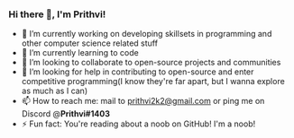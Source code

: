 ### Hi there 👋, I'm Prithvi!


- 🔭 I’m currently working on developing skillsets in programming and other computer science related stuff
- 🌱 I’m currently learning to code
- 👯 I’m looking to collaborate to open-source projects and communities
- 🤔 I’m looking for help in contributing to open-source and enter competitive programming(I know they're far apart, but I wanna explore as much as I can)
- 📫 How to reach me: mail to prithvi2k2@gmail.com or ping me on Discord @**Prithvi#1403**
- ⚡ Fun fact: You're reading about a noob on GitHub! I'm a noob!
